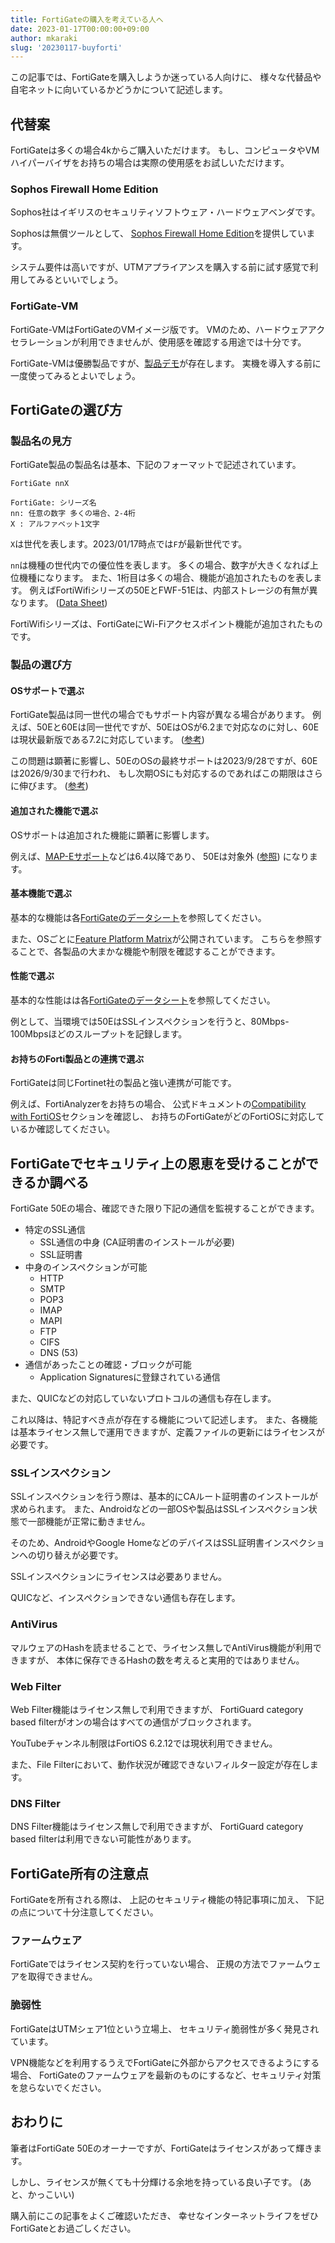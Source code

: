 ```yaml
---
title: FortiGateの購入を考えている人へ
date: 2023-01-17T00:00:00+09:00
author: mkaraki
slug: '20230117-buyforti'
---
```


この記事では、FortiGateを購入しようか迷っている人向けに、
様々な代替品や自宅ネットに向いているかどうかについて記述します。

## 代替案

FortiGateは多くの場合4kからご購入いただけます。
もし、コンピュータやVMハイパーバイザをお持ちの場合は実際の使用感をお試しいただけます。

### Sophos Firewall Home Edition

Sophos社はイギリスのセキュリティソフトウェア・ハードウェアベンダです。

Sophosは無償ツールとして、
[Sophos Firewall Home Edition](https://www.sophos.com/ja-jp/free-tools/sophos-xg-firewall-home-edition)を提供しています。

システム要件は高いですが、UTMアプライアンスを購入する前に試す感覚で利用してみるといいでしょう。

### FortiGate-VM

FortiGate-VMはFortiGateのVMイメージ版です。
VMのため、ハードウェアアクセラレーションが利用できませんが、使用感を確認する用途では十分です。

FortiGate-VMは優勝製品ですが、[製品デモ](https://www.fortinet.com/jp/demo-center/fortigate-vm-demo)が存在します。
実機を導入する前に一度使ってみるとよいでしょう。

## FortiGateの選び方

### 製品名の見方

FortiGate製品の製品名は基本、下記のフォーマットで記述されています。

```
FortiGate nnX

FortiGate: シリーズ名
nn: 任意の数字 多くの場合、2-4桁
X : アルファベット1文字
```

`X`は世代を表します。2023/01/17時点では`F`が最新世代です。

`nn`は機種の世代内での優位性を表します。
多くの場合、数字が大きくなれば上位機種になります。
また、1桁目は多くの場合、機能が追加されたものを表します。
例えばFortiWifiシリーズの50EとFWF-51Eは、内部ストレージの有無が異なります。
([Data Sheet](https://www.fortinet.com/content/dam/fortinet/assets/data-sheets/FortiGate_FortiWiFi_50E_Series.pdf))

FortiWifiシリーズは、FortiGateにWi-Fiアクセスポイント機能が追加されたものです。

### 製品の選び方

#### OSサポートで選ぶ

FortiGate製品は同一世代の場合でもサポート内容が異なる場合があります。
例えば、50Eと60Eは同一世代ですが、50EはOSが6.2まで対応なのに対し、60Eは現状最新版である7.2に対応しています。
([参考](https://gold.nvc.co.jp/fortinet/OS/ros/platform.html))

この問題は顕著に影響し、50EのOSの最終サポートは2023/9/28ですが、60Eは2026/9/30まで行われ、
もし次期OSにも対応するのであればこの期限はさらに伸びます。
([参考](https://gold.nvc.co.jp/fortinet/OS/os_lifecycle/))

#### 追加された機能で選ぶ

OSサポートは追加された機能に顕著に影響します。

例えば、[MAP-Eサポート](https://docs.fortinet.com/document/fortigate/6.4.0/new-features/322815/map-e-support-6-4-1)などは6.4以降であり、
50Eは対象外
([参照](https://www.ntt.com/content/dam/nttcom/hq/jp/business/services/network/internet-connect/ocn-business/option/v-access-ipoe/pdf/bocn_vc_router.pdf))
になります。

#### 基本機能で選ぶ

基本的な機能は各[FortiGateのデータシート](https://www.fortinet.com/jp/resources/datasheets)を参照してください。

また、OSごとに[Feature Platform Matrix](https://docs.fortinet.com/document/fortigate/7.2.1/fortios-feature-platform-matrix)が公開されています。
こちらを参照することで、各製品の大まかな機能や制限を確認することができます。

#### 性能で選ぶ

基本的な性能はは各[FortiGateのデータシート](https://www.fortinet.com/jp/resources/datasheets)を参照してください。

例として、当環境では50EはSSLインスペクションを行うと、80Mbps-100Mbpsほどのスループットを記録します。

#### お持ちのForti製品との連携で選ぶ

FortiGateは同じFortinet社の製品と強い連携が可能です。

例えば、FortiAnalyzerをお持ちの場合、
公式ドキュメントの[Compatibility with FortiOS](https://docs.fortinet.com/document/fortianalyzer/7.2.0/compatibility-with-fortios)セクションを確認し、
お持ちのFortiGateがどのFortiOSに対応しているか確認してください。

## FortiGateでセキュリティ上の恩恵を受けることができるか調べる

FortiGate 50Eの場合、確認できた限り下記の通信を監視することができます。

- 特定のSSL通信
  - SSL通信の中身 (CA証明書のインストールが必要)
  - SSL証明書
- 中身のインスペクションが可能
  - HTTP
  - SMTP
  - POP3
  - IMAP
  - MAPI
  - FTP
  - CIFS
  - DNS (53)
- 通信があったことの確認・ブロックが可能
  - Application Signaturesに登録されている通信

また、QUICなどの対応していないプロトコルの通信も存在します。

これ以降は、特記すべき点が存在する機能について記述します。
また、各機能は基本ライセンス無しで運用できますが、定義ファイルの更新にはライセンスが必要です。

### SSLインスペクション

SSLインスペクションを行う際は、基本的にCAルート証明書のインストールが求められます。
また、Androidなどの一部OSや製品はSSLインスペクション状態で一部機能が正常に動きません。

そのため、AndroidやGoogle HomeなどのデバイスはSSL証明書インスペクションへの切り替えが必要です。

SSLインスペクションにライセンスは必要ありません。

QUICなど、インスペクションできない通信も存在します。

### AntiVirus

マルウェアのHashを読ませることで、ライセンス無しでAntiVirus機能が利用できますが、
本体に保存できるHashの数を考えると実用的ではありません。

### Web Filter

Web Filter機能はライセンス無しで利用できますが、
FortiGuard category based filterがオンの場合はすべての通信がブロックされます。

YouTubeチャンネル制限はFortiOS 6.2.12では現状利用できません。

また、File Filterにおいて、動作状況が確認できないフィルター設定が存在します。

### DNS Filter

DNS Filter機能はライセンス無しで利用できますが、
FortiGuard category based filterは利用できない可能性があります。

## FortiGate所有の注意点

FortiGateを所有される際は、
上記のセキュリティ機能の特記事項に加え、
下記の点について十分注意してください。

### ファームウェア

FortiGateではライセンス契約を行っていない場合、
正規の方法でファームウェアを取得できません。

### 脆弱性

FortiGateはUTMシェア1位という立場上、
セキュリティ脆弱性が多く発見されています。

VPN機能などを利用するうえでFortiGateに外部からアクセスできるようにする場合、
FortiGateのファームウェアを最新のものにするなど、セキュリティ対策を怠らないでください。

## おわりに

筆者はFortiGate 50Eのオーナーですが、FortiGateはライセンスがあって輝きます。

しかし、ライセンスが無くても十分輝ける余地を持っている良い子です。
(あと、かっこいい)

購入前にこの記事をよくご確認いただき、
幸せなインターネットライフをぜひFortiGateとお過ごしください。
